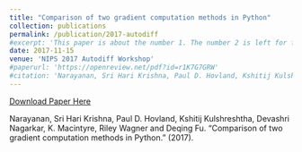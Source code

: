 ```yaml
---
title: "Comparison of two gradient computation methods in Python"
collection: publications
permalink: /publication/2017-autodiff
#excerpt: 'This paper is about the number 1. The number 2 is left for future work.'
date: 2017-11-15
venue: 'NIPS 2017 Autodiff Workshop'
#paperurl: 'https://openreview.net/pdf?id=r1K7G7GRW'
#citation: 'Narayanan, Sri Hari Krishna, Paul D. Hovland, Kshitij Kulshreshtha, Devashri Nagarkar, K. Macintyre, Riley Wagner and Deqing Fu. “Comparison of two gradient computation methods in Python.” (2017).'
---
```

[Download Paper Here](https://openreview.net/pdf?id=r1K7G7GRW)

Narayanan, Sri Hari Krishna, Paul D. Hovland, Kshitij Kulshreshtha, Devashri Nagarkar, K. Macintyre, Riley Wagner and Deqing Fu. “Comparison of two gradient computation methods in Python.” (2017).